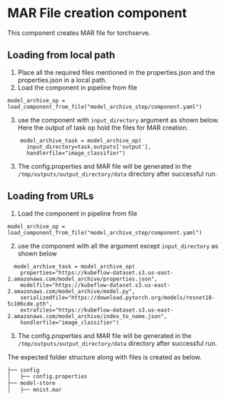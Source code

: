 # MAR File creation component

This component creates MAR file for torchserve.

## Loading from local path

1. Place all the required files mentioned in the properties.json and the properties.json in a local path.
2. Load the component in pipeline from file
```
model_archive_op = load_component_from_file("model_archive_step/component.yaml")
```
3. use the component with `input_directory` argument as shown below. Here the output of task op hold the files for MAR creation. 
```
    model_archive_task = model_archive_op(
      input_directory=task.outputs['output'],
      handlerfile="image_classifier")
```
3. The config.properties and MAR file will be generated in the `/tmp/outputs/output_directory/data` directory after successful run.

## Loading from URLs

1. Load the component in pipeline from file
```
model_archive_op = load_component_from_file("model_archive_step/component.yaml")
```
2. use the component with all the argument except `input_directory` as shown below
```    
  model_archive_task = model_archive_op(
    properties="https://kubeflow-dataset.s3.us-east-2.amazonaws.com/model_archive/properties.json",
    modelfile="https://kubeflow-dataset.s3.us-east-2.amazonaws.com/model_archive/model.py", 
    serializedfile="https://download.pytorch.org/models/resnet18-5c106cde.pth", 
    extrafiles="https://kubeflow-dataset.s3.us-east-2.amazonaws.com/model_archive/index_to_name.json", 
    handlerfile="image_classifier")
```
3. The config.properties and MAR file will be generated in the `/tmp/outputs/output_directory/data` directory after successful run.

The expected folder structure along with files is created as below.

```bash
├── config
│   ├── config.properties
├── model-store
│   ├── mnist.mar
```